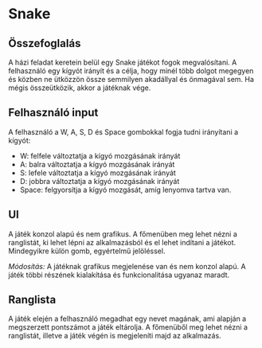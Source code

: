 # Snake

## Összefoglalás

A házi feladat keretein belül egy Snake játékot fogok megvalósítani. A felhasználó egy kígyót irányít és a célja, hogy minél több dolgot megegyen és közben ne ütközzön össze semmilyen akadállyal és önmagával sem. Ha mégis összeütközik, akkor a játéknak vége.

## Felhasználó input

A felhasználó a W, A, S, D és Space gombokkal fogja tudni irányítani a kígyót:
- W: felfele változtatja a kígyó mozgásának irányát
- A: balra változtatja a kígyó mozgásának irányát
- S: lefele változtatja a kígyó mozgásának irányát
- D: jobbra változtatja a kígyó mozgásának irányát
- Space: felgyorsítja a kígyó mozgását, amíg lenyomva tartva van.

## UI

A játék konzol alapú és nem grafikus. A főmenüben meg lehet nézni a ranglistát, ki lehet lépni az alkalmazásból és el lehet indítani a játékot. Mindegyikre külön gomb, egyértelmű jelöléssel.

*Módosítás:*
A játéknak grafikus megjelenése van és nem konzol alapú. A játék többi részének kialakítása és funkcionalitása ugyanaz maradt.

## Ranglista

A játék elején a felhasználó megadhat egy nevet magának, ami alapján a megszerzett pontszámot a játék eltárolja. A főmenüből meg lehet nézni a ranglistát, illetve a játék végén is megjeleníti majd az alkalmazás.